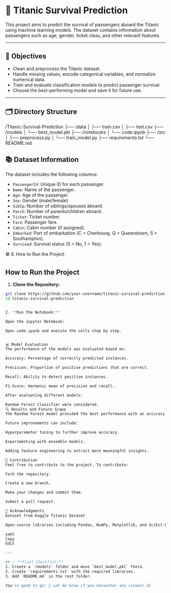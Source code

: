 # 🚢 Titanic Survival Prediction

This project aims to predict the survival of passengers aboard the Titanic using machine learning models. The dataset contains information about passengers such as age, gender, ticket class, and other relevant features.

---

## 🎯 Objectives
- Clean and preprocess the Titanic dataset.
- Handle missing values, encode categorical variables, and normalize numerical data.
- Train and evaluate classification models to predict passenger survival.
- Choose the best-performing model and save it for future use.

---

## 🗂️ Directory Structure
/Titanic-Survival-Prediction
├── /data
│   ├── train.csv
│   ├── test.csv
├── /models
│   └── best_model.pkl
├── /notebooks
│   └── code.ipynb
├── /src
│   ├── preprocess.py
│   └── train_model.py
├── requirements.txt
└── README.md

## 📚 Dataset Information
The dataset includes the following columns:

- `PassengerId`: Unique ID for each passenger.
- `Name`: Name of the passenger.
- `Age`: Age of the passenger.
- `Sex`: Gender (male/female).
- `SibSp`: Number of siblings/spouses aboard.
- `Parch`: Number of parents/children aboard.
- `Ticket`: Ticket number.
- `Fare`: Passenger fare.
- `Cabin`: Cabin number (if assigned).
- `Embarked`: Port of embarkation (C = Cherbourg, Q = Queenstown, S = Southampton).
- `Survived`: Survival status (0 = No, 1 = Yes).

🛠️ 6. How to Run the Project

## How to Run the Project
1. **Clone the Repository:**
```bash
git clone https://github.com/your-username/titanic-survival-prediction.git
cd titanic-survival-prediction


2. **Run the Notebook:**

Open the Jupyter Notebook:

Open code.ipynb and execute the cells step by step.


📊 Model Evaluation
The performance of the models was evaluated based on:

Accuracy: Percentage of correctly predicted instances.

Precision: Proportion of positive predictions that are correct.

Recall: Ability to detect positive instances.

F1-Score: Harmonic mean of precision and recall.

After evaluating different models:

Random Forest Classifier were considered.
🔍 Results and Future Scope
The Random Forest model provided the best performance with an accuracy of around 85%.

Future improvements can include:

Hyperparameter tuning to further improve accuracy.

Experimenting with ensemble models.

Adding feature engineering to extract more meaningful insights.

🤝 Contribution
Feel free to contribute to the project. To contribute:

Fork the repository.

Create a new branch.

Make your changes and commit them.

Submit a pull request.

📜 Acknowledgments
Dataset from Kaggle Titanic Dataset

Open-source libraries including Pandas, NumPy, Matplotlib, and Scikit-Learn.

yaml
Copy
Edit

---

## ✅ **Final Checklist:**
1. Create a `/models` folder and move `best_model.pkl` there.
2. Create `requirements.txt` with the required libraries.
3. Add `README.md` in the root folder.

You're good to go! 🚀 Let me know if you encounter any issues! 😊
